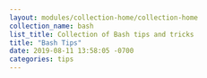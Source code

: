 ```yaml
---
layout: modules/collection-home/collection-home
collection_name: bash
list_title: Collection of Bash tips and tricks
title: "Bash Tips"
date: 2019-08-11 13:58:05 -0700
categories: tips
---
```


